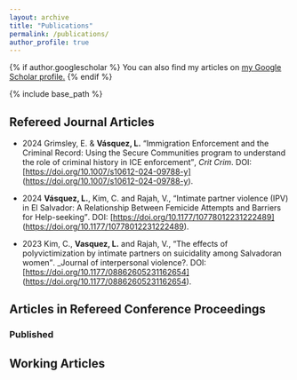 ```yaml
---
layout: archive
title: "Publications"
permalink: /publications/
author_profile: true
---
```


{% if author.googlescholar %}
  You can also find my articles on <u><a href="{{author.googlescholar}}">my Google Scholar profile</a>.</u>
{% endif %}

{% include base_path %}

<!--
{% for post in site.publications reversed %}
  {% include archive-single.html %}
{% endfor %}
-->

## Refereed Journal Articles

- 2024	Grimsley, E. & **Vásquez, L.** <q>Immigration Enforcement and the Criminal Record: Using the Secure Communities program to understand the role of criminal history in ICE enforcement</q>, _Crit Crim_. DOI: [https://doi.org/10.1007/s10612-024-09788-y] (https://doi.org/10.1007/s10612-024-09788-y). 

- 2024	**Vásquez, L.**, Kim, C. and Rajah, V., <q>Intimate partner violence (IPV) in El Salvador: A Relationship Between Femicide Attempts and Barriers for Help-seeking</q>.  DOI: [https://doi.org/10.1177/10778012231222489] (https://doi.org/10.1177/10778012231222489). 

- 2023	Kim, C., **Vasquez, L.** and Rajah, V., <q>The effects of polyvictimization by intimate partners on suicidality among Salvadoran women</q>. _Journal of interpersonal violence?. DOI: [https://doi.org/10.1177/08862605231162654] (https://doi.org/10.1177/08862605231162654). 	

<!--
### Published
### Accepted
### Submitted
-->


## Articles in Refereed Conference Proceedings

### Published
<!--
- Aghamohammadghasem, M., **Azucena, J.C.H.**, Hashemian, F., Liao, H., Zhang, S., and Nachtmann, H.L.,  <q>System Simulation and Machine Learning-Based Maintenance Optimization for an Inland Waterway Transportation System</q>, Proceedings of the 2023 Winter Simulation Conference. San Antonio, TX. December 10-13, 2023
- Aghamohammadghasem, M., **Azucena, J.C.H.**, Hashemian, F., Liao, H., Zhang, S., and Nachtmann, H.L.,  <q>Preventive Maintenance Planning for an Inland Waterway Transportation System Using Deep Reinforcement Learning</q>, Proceedings of the IISE Annual Conference and Expo 2023. New Orleans, LA. May 20-23, 2023
- **Azucena, J.C.H.**, Hashemian, F., Liao, H. and Pohl, E.A.,  [<q>Applying Machine Learning to Improve All-Terminal Network Reliability</q>](https://ieeexplore.ieee.org/abstract/document/10088254), Proceedings of the 69<sup>th</sup> Annual Reliability and Maintainability Symposium. Orlando, FL. January 23-26, 2023
- **Azucena, J.C.H.**, Wells, H., Liao, H., Sullivan, K. and Pohl, E.A.,  [<q>Applying Deep Reinforcement Learning to Improve the Reliability of an Infrastructure Network</q>](https://nottingham-repository.worktribe.com/index.php/OutputFile/9903151#page=49), Proceedings of the 60<sup>th</sup> ESReDA Seminar: Advances in Modelling to Improve Network Resilience. France. May 4-5, 2022
- Bipasha, T., **Azucena, J.C.H.**, Alkhaleel, B., Liao, H. and Nachtmann, H.,  [<q>Hybrid Simulation to Support Interdependence Modeling of a Multimodal Transportation Network</q>](https://ieeexplore.ieee.org/abstract/document/9004813), Proceedings of the 2019 Winter Simulation Conference. National Harbor, MD. December 8-11, 2019	
- **Azucena, J.C.H.** and Liao, H., <q>Prognostic Using Dual-Stage Attention-Based Recurrent Neural Networks</q>, Proceedings of the 11<sup>th</sup> International Conference on Mathematical Methods in Reliability. Hong Kong. June 3-7, 2019
-->
<!--
### Accepted
### Submitted
-->

## Working Articles
<!--
- Hashemian, F., **Azucena, J.C.H.**, Liao, H. and Pohl, E.A.,  <q>Convolutional Graph Neural Networks for Reliability Improvement of All-terminal Networks</q>. _Reliability Engineering and Systems Safety_. Forthcoming.
-->
